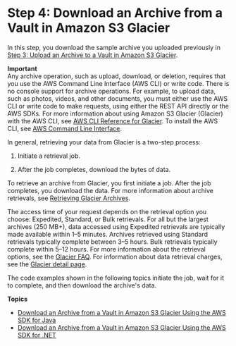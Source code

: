 # Step 4: Download an Archive from a Vault in Amazon S3 Glacier<a name="getting-started-download-archive"></a>

In this step, you download the sample archive you uploaded previously in [Step 3: Upload an Archive to a Vault in Amazon S3 Glacier](getting-started-upload-archive.md)\.

**Important**  
Any archive operation, such as upload, download, or deletion, requires that you use the AWS Command Line Interface \(AWS CLI\) or write code\. There is no console support for archive operations\. For example, to upload data, such as photos, videos, and other documents, you must either use the AWS CLI or write code to make requests, using either the REST API directly or the AWS SDKs\. For more information about using Amazon S3 Glacier \(Glacier\) with the AWS CLI, see [AWS CLI Reference for Glacier](http://docs.aws.amazon.com/cli/latest/reference/glacier/index.html)\. To install the AWS CLI, see [AWS Command Line Interface](http://aws.amazon.com/cli/)\.

In general, retrieving your data from Glacier is a two\-step process: 

1. Initiate a retrieval job\.

1. After the job completes, download the bytes of data\. 

To retrieve an archive from Glacier, you first initiate a job\. After the job completes, you download the data\. For more information about archive retrievals, see [Retrieving Glacier Archives](downloading-an-archive-two-steps.md)\.

The access time of your request depends on the retrieval option you choose: Expedited, Standard, or Bulk retrievals\. For all but the largest archives \(250 MB\+\), data accessed using Expedited retrievals are typically made available within 1–5 minutes\. Archives retrieved using Standard retrievals typically complete between 3–5 hours\. Bulk retrievals typically complete within 5–12 hours\. For more information about the retrieval options, see the [Glacier FAQ](http://aws.amazon.com/glacier/faqs/#Data-retrievals)\. For information about data retrieval charges, see the [Glacier detail page](http://aws.amazon.com/glacier)\.

The code examples shown in the following topics initiate the job, wait for it to complete, and then download the archive's data\. 

**Topics**
+ [Download an Archive from a Vault in Amazon S3 Glacier Using the AWS SDK for Java](getting-started-download-archive-java.md)
+ [Download an Archive from a Vault in Amazon S3 Glacier Using the AWS SDK for \.NET](getting-started-download-archive-dotnet.md)
